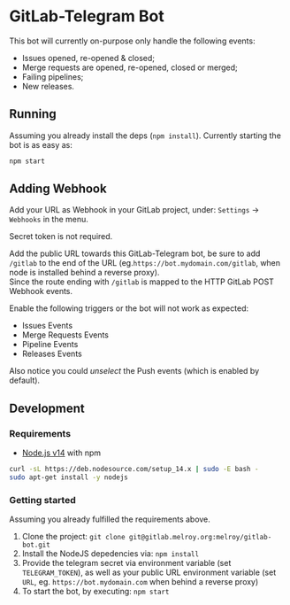 # GitLab-Telegram Bot

This bot will currently on-purpose only handle the following events:

* Issues opened, re-opened & closed;
* Merge requests are opened, re-opened, closed or merged;
* Failing pipelines;
* New releases.

## Running

Assuming you already install the deps (`npm install`). Currently starting the bot is as easy as:

```sh
npm start
```

## Adding Webhook

Add your URL as Webhook in your GitLab project, under: `Settings` -> `Webhooks` in the menu.

Secret token is not required.

Add the public URL towards this GitLab-Telegram bot, be sure to add `/gitlab` to the end of the URL (eg.`https://bot.mydomain.com/gitlab`, when node is installed behind a reverse proxy).  
Since the route ending with `/gitlab` is mapped to the HTTP GitLab POST Webhook events.

Enable the following triggers or the bot will not work as expected:

* Issues Events
* Merge Requests Events
* Pipeline Events
* Releases Events

Also notice you could *unselect* the Push events (which is enabled by default).

## Development

### Requirements

* [Node.js v14](https://nodejs.org/en/download/) with npm

```sh
curl -sL https://deb.nodesource.com/setup_14.x | sudo -E bash -
sudo apt-get install -y nodejs
```

### Getting started

Assuming you already fulfilled the requirements above.

1. Clone the project: `git clone git@gitlab.melroy.org:melroy/gitlab-bot.git`
2. Install the NodeJS depedencies via: `npm install`
3. Provide the telegram secret via environment variable (set `TELEGRAM_TOKEN`), as well as your public URL environment variable (set `URL`, eg. `https://bot.mydomain.com` when behind a reverse proxy)
4. To start the bot, by executing: `npm start`
